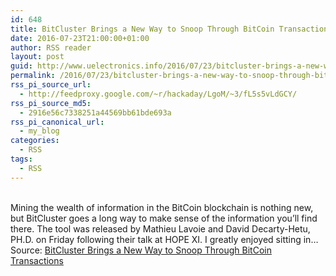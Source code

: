 ```yaml
---
id: 648
title: BitCluster Brings a New Way to Snoop Through BitCoin Transactions
date: 2016-07-23T21:00:00+01:00
author: RSS reader
layout: post
guid: http://www.uelectronics.info/2016/07/23/bitcluster-brings-a-new-way-to-snoop-through-bitcoin-transactions/
permalink: /2016/07/23/bitcluster-brings-a-new-way-to-snoop-through-bitcoin-transactions/
rss_pi_source_url:
  - http://feedproxy.google.com/~r/hackaday/LgoM/~3/fL5s5vLdGCY/
rss_pi_source_md5:
  - 2916e56c7338251a44569bb61bde693a
rss_pi_canonical_url:
  - my_blog
categories:
  - RSS
tags:
  - RSS
---
```

&#013;  
Mining the wealth of information in the BitCoin blockchain is nothing new, but BitCluster goes a long way to make sense of the information you’ll find there. The tool was released by Mathieu Lavoie and David Decarty-Hetu, PH.D. on Friday following their talk at HOPE XI. I greatly enjoyed sitting in…&#013;  
Source: <a href="http://feedproxy.google.com/~r/hackaday/LgoM/~3/fL5s5vLdGCY/" target="_blank">BitCluster Brings a New Way to Snoop Through BitCoin Transactions</a>
